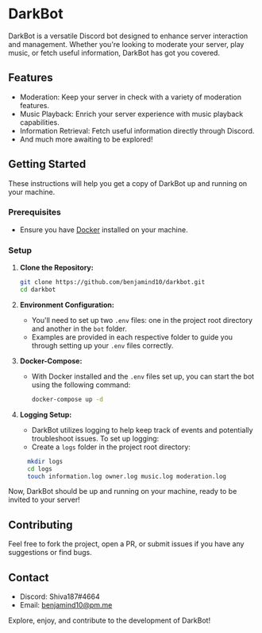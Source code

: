 # DarkBot

DarkBot is a versatile Discord bot designed to enhance server interaction and management. Whether you're looking to moderate your server, play music, or fetch useful information, DarkBot has got you covered.

## Features
- Moderation: Keep your server in check with a variety of moderation features.
- Music Playback: Enrich your server experience with music playback capabilities.
- Information Retrieval: Fetch useful information directly through Discord.
- And much more awaiting to be explored!

## Getting Started

These instructions will help you get a copy of DarkBot up and running on your machine.

### Prerequisites

- Ensure you have [Docker](https://www.docker.com/get-started) installed on your machine.

### Setup

1. **Clone the Repository:**
    ```bash
    git clone https://github.com/benjamind10/darkbot.git
    cd darkbot
    ```

2. **Environment Configuration:**
   - You'll need to set up two `.env` files: one in the project root directory and another in the `bot` folder.
   - Examples are provided in each respective folder to guide you through setting up your `.env` files correctly.

3. **Docker-Compose:**
   - With Docker installed and the `.env` files set up, you can start the bot using the following command:
     ```bash
     docker-compose up -d
     ```
4. **Logging Setup:**
    - DarkBot utilizes logging to help keep track of events and potentially troubleshoot issues. To set up logging:
    - Create a `logs` folder in the project root directory:
   ```bash
     mkdir logs
     cd logs
     touch information.log owner.log music.log moderation.log
    ```

Now, DarkBot should be up and running on your machine, ready to be invited to your server!

## Contributing

Feel free to fork the project, open a PR, or submit issues if you have any suggestions or find bugs.

## Contact

- Discord: Shiva187#4664
- Email: benjamind10@pm.me

Explore, enjoy, and contribute to the development of DarkBot!

